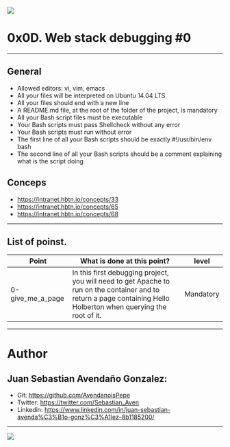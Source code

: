 ![](https://s3.amazonaws.com/intranet-projects-files/holbertonschool-sysadmin_devops/265/uWLzjc8.jpg)

# 0x0D. Web stack debugging #0

------------

## General

- Allowed editors: vi, vim, emacs
- All your files will be interpreted on Ubuntu 14.04 LTS
- All your files should end with a new line
- A README.md file, at the root of the folder of the project, is mandatory
- All your Bash script files must be executable
- Your Bash scripts must pass Shellcheck without any error
- Your Bash scripts must run without error
- The first line of all your Bash scripts should be exactly #!/usr/bin/env bash
- The second line of all your Bash scripts should be a comment explaining what is the script doing

## Conceps

- https://intranet.hbtn.io/concepts/33
- https://intranet.hbtn.io/concepts/65
- https://intranet.hbtn.io/concepts/68

------------

## List of poinst.

|  Point | What is done at this point? | level |
| ------------ | ------------ | ------------ | 
| 0-give_me_a_page | In this first debugging project, you will need to get Apache to run on the container and to return a page containing Hello Holberton when querying the root of it. | Mandatory | 

------------

# Author

## Juan Sebastian Avendaño Gonzalez:
- Git: https://github.com/AvendanoisPepe
- Twitter: https://twitter.com/Sebastian_Aven
- Linkedin: https://www.linkedin.com/in/juan-sebastian-avenda%C3%B1o-gonz%C3%A1lez-8b1185200/

------------


![](https://i.imgur.com/HPJ8Qn8.jpg)